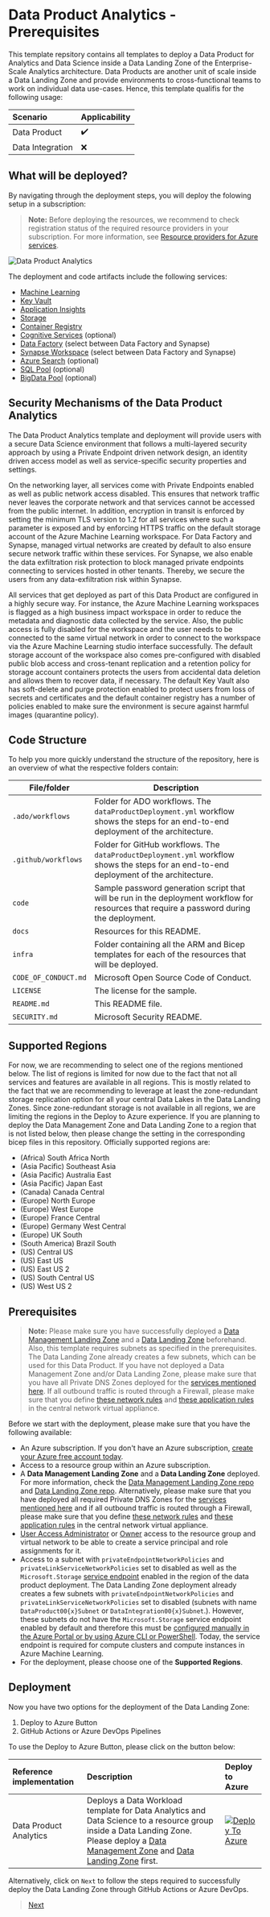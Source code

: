 # Data Product Analytics - Prerequisites

This template repsitory contains all templates to deploy a Data Product for Analytics and Data Science inside a Data Landing Zone of the Enterprise-Scale Analytics architecture. Data Products are another unit of scale inside a Data Landing Zone and provide environments to cross-functional teams to work on individual data use-cases. Hence, this template qualifis for the following usage:

| Scenario         | Applicability      |
|:-----------------|:-------------------|
| Data Product     | :heavy_check_mark: |
| Data Integration | :x:                |

## What will be deployed?

By navigating through the deployment steps, you will deploy the folowing setup in a subscription:

> **Note:** Before deploying the resources, we recommend to check registration status of the required resource providers in your subscription. For more information, see [Resource providers for Azure services](https://docs.microsoft.com/azure/azure-resource-manager/management/resource-providers-and-types).

![Data Product Analytics](/docs/images/ProductAnalytics.png)

The deployment and code artifacts include the following services:

- [Machine Learning](https://azure.microsoft.com/services/machine-learning/)
- [Key Vault](https://docs.microsoft.com/azure/key-vault/general)
- [Application Insights](https://docs.microsoft.com/azure/azure-monitor/app/app-insights-overview)
- [Storage](https://azure.microsoft.com/services/storage/)
- [Container Registry](https://azure.microsoft.com/services/container-registry/)
- [Cognitive Services](https://azure.microsoft.com/services/cognitive-services/) (optional)
- [Data Factory](https://docs.microsoft.com/azure/data-factory/) (select between Data Factory and Synapse)
- [Synapse Workspace](https://docs.microsoft.com/azure/synapse-analytics/) (select between Data Factory and Synapse)
- [Azure Search](https://azure.microsoft.com/services/search/) (optional)
- [SQL Pool](https://docs.microsoft.com/azure/synapse-analytics/sql-data-warehouse/sql-data-warehouse-overview-what-is) (optional)
- [BigData Pool](https://docs.microsoft.com/sql/big-data-cluster/concept-data-pool?view=sql-server-ver15) (optional)

## Security Mechanisms of the Data Product Analytics

The Data Product Analytics template and deployment will provide users with a secure Data Science environment that follows a multi-layered security approach by using a Private Endpoint driven network design, an identity driven access model as well as service-specific security properties and settings.

On the networking layer, all services come with Private Endpoints enabled as well as public network access disabled. This ensures that network traffic never leaves the corporate network and that services cannot be accessed from the public internet. In addition, encryption in transit is enforced by setting the minimum TLS version to 1.2 for all services where such a parameter is exposed and by enforcing HTTPS traffic on the default storage account of the Azure Machine Learning workspace. For Data Factory and Synapse, managed virtual networks are created by default to also ensure secure network traffic within these services. For Synapse, we also enable the data exfiltration risk protection to block managed private endpoints connecting to services hosted in other tenants. Thereby, we secure the users from any data-exfiltration risk within Synapse.

All services that get deployed as part of this Data Product are configured in a highly secure way. For instance, the Azure Machine Learning workspaces is flagged as a high business impact workspace in order to reduce the metadata and diagnostic data collected by the service. Also, the public access is fully disabled for the workspace and the user needs to be connected to the same virtual network in order to connect to the workspace via the Azure Machine Learning studio interface successfully. The default storage account of the workspace also comes pre-configured with disabled public blob access and cross-tenant replication and a retention policy for storage account containers protects the users from accidental data deletion and allows them to recover data, if necessary. The default Key Vault also has soft-delete and purge protection enabled to protect users from loss of secrets and certificates and the default container registry has a number of policies enabled to make sure the environment is secure against harmful images (quarantine policy).

## Code Structure

To help you more quickly understand the structure of the repository, here is an overview of what the respective folders contain:

| File/folder                   | Description                                |
| ----------------------------- | ------------------------------------------ |
| `.ado/workflows`              | Folder for ADO workflows. The `dataProductDeployment.yml` workflow shows the steps for an end-to-end deployment of the architecture. |
| `.github/workflows`           | Folder for GitHub workflows. The `dataProductDeployment.yml` workflow shows the steps for an end-to-end deployment of the architecture. |
| `code`                        | Sample password generation script that will be run in the deployment workflow for resources that require a password during the deployment. |
| `docs`                        | Resources for this README.                 |
| `infra`                       | Folder containing all the ARM and Bicep templates for each of the resources that will be deployed. |
| `CODE_OF_CONDUCT.md`          | Microsoft Open Source Code of Conduct.     |
| `LICENSE`                     | The license for the sample.                |
| `README.md`                   | This README file.                          |
| `SECURITY.md`                 | Microsoft Security README.                 |

## Supported Regions

For now, we are recommending to select one of the regions mentioned below. The list of regions is limited for now due to the fact that not all services and features are available in all regions. This is mostly related to the fact that we are recommending to leverage at least the zone-redundant storage replication option for all your central Data Lakes in the Data Landing Zones. Since zone-redundant storage is not available in all regions, we are limiting the regions in the Deploy to Azure experience. If you are planning to deploy the Data Management Zone and Data Landing Zone to a region that is not listed below, then please change the setting in the corresponding bicep files in this repository. Officially supported regions are:

- (Africa) South Africa North
- (Asia Pacific) Southeast Asia
- (Asia Pacific) Australia East
- (Asia Pacific) Japan East
- (Canada) Canada Central
- (Europe) North Europe
- (Europe) West Europe
- (Europe) France Central
- (Europe) Germany West Central
- (Europe) UK South
- (South America) Brazil South
- (US) Central US
- (US) East US
- (US) East US 2
- (US) South Central US
- (US) West US 2

## Prerequisites

> **Note:** Please make sure you have successfully deployed a [Data Management Landing Zone](https://github.com/Azure/data-management-zone) and a [Data Landing Zone](https://github.com/Azure/data-landing-zone) beforehand. Also, this template requires subnets as specified in the prerequisites. The Data Landing Zone already creates a few subnets, which can be used for this Data Product. If you have not deployed a Data Management Zone and/or Data Landing Zone, please make sure that you have all Private DNS Zones deployed for the [services mentioned here](#what-will-be-deployed). If all outbound traffic is routed through a Firewall, please make sure that you define [these network rules](https://github.com/Azure/data-management-zone/blob/f28583eee93afb893f6f31a0a8fbf8691c3c8324/infra/modules/services/firewallPolicyRules.bicep#L18-L54) and [these application rules](https://github.com/Azure/data-management-zone/blob/f28583eee93afb893f6f31a0a8fbf8691c3c8324/infra/modules/services/firewallPolicyRules.bicep#L247-L290) in the central network virtual appliance.

Before we start with the deployment, please make sure that you have the following available:

- An Azure subscription. If you don't have an Azure subscription, [create your Azure free account today](https://azure.microsoft.com/free/).
- Access to a resource group within an Azure subscription.
- A **Data Management Landing Zone** and a **Data Landing Zone** deployed. For more information, check the [Data Management Landing Zone repo](https://github.com/Azure/data-management-zone) and [Data Landing Zone repo](https://github.com/Azure/data-landing-zone). Alternatively, please make sure that you have deployed all required Private DNS Zones for the [services mentioned here](#what-will-be-deployed) and if all outbound traffic is routed through a Firewall, please make sure that you define [these network rules](https://github.com/Azure/data-management-zone/blob/f28583eee93afb893f6f31a0a8fbf8691c3c8324/infra/modules/services/firewallPolicyRules.bicep#L18-L54) and [these application rules](https://github.com/Azure/data-management-zone/blob/f28583eee93afb893f6f31a0a8fbf8691c3c8324/infra/modules/services/firewallPolicyRules.bicep#L247-L290) in the central network virtual appliance.
- [User Access Administrator](https://docs.microsoft.com/azure/role-based-access-control/built-in-roles#user-access-administrator) or [Owner](https://docs.microsoft.com/azure/role-based-access-control/built-in-roles#owner) access to the resource group and virtual network to be able to create a service principal and role assignments for it.
- Access to a subnet with `privateEndpointNetworkPolicies` and `privateLinkServiceNetworkPolicies` set to disabled as well as the `Microsoft.Storage` [service endpoint](https://docs.microsoft.com/en-us/azure/virtual-network/virtual-network-service-endpoints-overview#:~:text=%20Service%20endpoints%20provide%20the%20following%20benefits%3A%20,public%20IP%20addresses%20in%20your%20virtual...%20More%20) enabled in the region of the data product deployment. The Data Landing Zone deployment already creates a few subnets with `privateEndpointNetworkPolicies` and `privateLinkServiceNetworkPolicies` set to disabled (subnets with name `DataProduct00{x}Subnet` or `DataIntegration00{x}Subnet`.). However, these subnets do not have the `Microsoft.Storage` service endpoint enabled by default and therefore this must be [configured manually in the Azure Portal or by using Azure CLI or PowerShell](https://docs.microsoft.com/en-us/azure/virtual-network/tutorial-restrict-network-access-to-resources#enable-a-service-endpoint). Today, the service endpoint is required for compute clusters and compute instances in Azure Machine Learning.
- For the deployment, please choose one of the **Supported Regions**.

## Deployment

Now you have two options for the deployment of the Data Landing Zone:

1. Deploy to Azure Button
2. GitHub Actions or Azure DevOps Pipelines

To use the Deploy to Azure Button, please click on the button below:

| Reference implementation   | Description | Deploy to Azure |
|:---------------------------|:------------|:----------------|
| Data Product Analytics     | Deploys a Data Workload template for Data Analytics and Data Science to a resource group inside a Data Landing Zone. Please deploy a [Data Management Zone](https://github.com/Azure/data-management-zone) and [Data Landing Zone](https://github.com/Azure/data-landing-zone) first. |[![Deploy To Azure](https://aka.ms/deploytoazurebutton)](https://portal.azure.com/#blade/Microsoft_Azure_CreateUIDef/CustomDeploymentBlade/uri/https%3A%2F%2Fraw.githubusercontent.com%2FAzure%2Fdata-product-analytics%2Fmain%2Finfra%2Fmain.json/uiFormDefinitionUri/https%3A%2F%2Fraw.githubusercontent.com%2FAzure%2Fdata-product-analytics%2Fmain%2Fdocs%2Freference%2Fportal.dataProduct.json) | [Repository](https://github.com/Azure/data-product-analytics) |

Alternatively, click on `Next` to follow the steps required to successfully deploy the Data Landing Zone through GitHub Actions or Azure DevOps.

>[Next](/docs/EnterpriseScaleAnalytics-CreateRepository.md)
